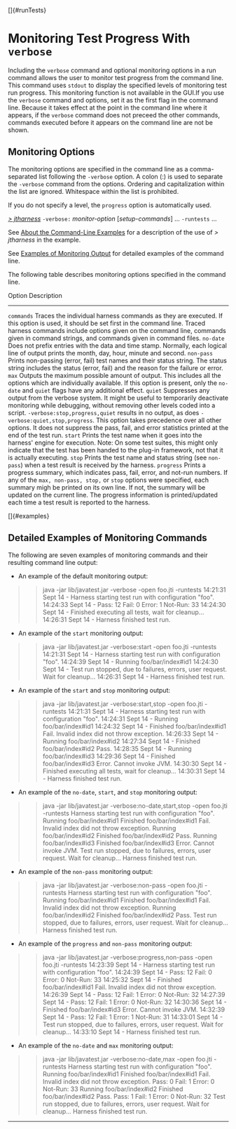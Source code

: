 <!---
  $Id$

  Copyright (c) 2001, 2024, Oracle and/or its affiliates. All rights reserved.
  DO NOT ALTER OR REMOVE COPYRIGHT NOTICES OR THIS FILE HEADER.

  This code is free software; you can redistribute it and/or modify it
  under the terms of the GNU General Public License version 2 only, as
  published by the Free Software Foundation.  Oracle designates this
  particular file as subject to the "Classpath" exception as provided
  by Oracle in the LICENSE file that accompanied this code.

  This code is distributed in the hope that it will be useful, but WITHOUT
  ANY WARRANTY; without even the implied warranty of MERCHANTABILITY or
  FITNESS FOR A PARTICULAR PURPOSE.  See the GNU General Public License
  version 2 for more details (a copy is included in the LICENSE file that
  accompanied this code).

  You should have received a copy of the GNU General Public License version
  2 along with this work; if not, write to the Free Software Foundation,
  Inc., 51 Franklin St, Fifth Floor, Boston, MA 02110-1301 USA.

  Please contact Oracle, 500 Oracle Parkway, Redwood Shores, CA 94065 USA
  or visit www.oracle.com if you need additional information or have any
  questions.
-->

[]{#runTests}

# Monitoring Test Progress With `verbose`

Including the `verbose` command and optional monitoring options in a run command allows the user to
monitor test progress from the command line. This command uses `stdout` to display the specified
levels of monitoring test run progress. This monitoring function is not available in the GUI.If you
use the `verbose` command and options, set it as the first flag in the command line. Because it
takes effect at the point in the command line where it appears, if the `verbose` command does not
preceed the other commands, commands executed before it appears on the command line are not be
shown.

## Monitoring Options

The monitoring options are specified in the command line as a comma-separated list following the
`-verbose` option. A colon (:) is used to separate the `-verbose` command from the options. Ordering
and capitalization within the list are ignored. Whitespace within the list is prohibited.

If you do not specify a level, the `progress` option is automatically used.

[*\> jtharness*](aboutExamples.html) `-verbose:` *monitor-option* \[*setup-commands*\] \...
`-runtests` \...

See [About the Command-Line Examples](aboutExamples.html) for a description of the use of *\>
jtharness* in the example.

See [Examples of Monitoring Output](#examples) for detailed examples of the command line.

The following table describes monitoring options specified in the command line.

  Option       Description
  ------------ ----------------------------------------------------------------------------------------------------------------------------------------------------------------------------------------------------------------------------------------------------------------------------------------------------------------------------------------------------------------------------------------------------------------------------
  `commands`   Traces the individual harness commands as they are executed. If this option is used, it should be set first in the command line. Traced harness commands include options given on the command line, commands given in command strings, and commands given in command files.
  `no-date`    Does not prefix entries with the data and time stamp. Normally, each logical line of output prints the month, day, hour, minute and second.
  `non-pass`   Prints non-passing (error, fail) test names and their status string. The status string includes the status (error, fail) and the reason for the failure or error.
  `max`        Outputs the maximum possible amount of output. This includes all the options which are individually available. If this option is present, only the `no-date` and `quiet` flags have any additional effect.
  `quiet`      Suppresses any output from the verbose system. It might be useful to temporarily deactivate monitoring while debugging, without removing other levels coded into a script. `-verbose:stop,progress,quiet` results in no output, as does `-verbose:quiet,stop,progress`. This option takes precedence over all other options. It does not suppress the pass, fail, and error statistics printed at the end of the test run.
  `start`      Prints the test name when it goes into the harness\' engine for execution. Note: On some test suites, this might only indicate that the test has been handed to the plug-in framework, not that it is actually executing.
  `stop`       Prints the test name and status string (see `non-pass`) when a test result is received by the harness.
  `progress`   Prints a progress summary, which indicates pass, fail, error, and not-run numbers. If any of the `max, non-pass, stop,` or `stop` options were specified, each summary migh be printed on its own line. If not, the summary will be updated on the current line. The progress information is printed/updated each time a test result is reported to the harness.

[]{#examples}

## Detailed Examples of Monitoring Commands

The following are seven examples of monitoring commands and their resulting command line output:

-   An example of the default monitoring output:

> > java -jar lib/javatest.jar -verbose -open foo.jti -runtests
>       14:21:31 Sept 14 - Harness starting test run with configuration "foo".
>       14:24:33 Sept 14 - Pass: 12  Fail: 0  Error: 1  Not-Run: 33
>       14:24:30 Sept 14 - Finished executing all tests, wait for cleanup...
>       14:26:31 Sept 14 - Harness finished test run.
>         

-   An example of the `start` monitoring output:

> > java -jar lib/javatest.jar -verbose:start -open foo.jti -runtests
>       14:21:31 Sept 14 - Harness starting test run with configuration "foo".
>       14:24:39 Sept 14 - Running foo/bar/index#id1
>       14:24:30 Sept 14 - Test run stopped, due to failures, errors, user request. Wait for cleanup...
>       14:26:31 Sept 14 - Harness finished test run.
>         

-   An example of the `start` and `stop` monitoring output:

> > java -jar lib/javatest.jar -verbose:start,stop -open foo.jti -runtests
>       14:21:31 Sept 14 - Harness starting test run with configuration "foo".
>       14:24:31 Sept 14 - Running foo/bar/index#id1
>       14:24:32 Sept 14 - Finished foo/bar/index#id1 Fail.  Invalid index did not throw exception.
>       14:26:33 Sept 14 - Running foo/bar/index#id2
>       14:27:34 Sept 14 - Finished foo/bar/index#id2 Pass.
>       14:28:35 Sept 14 - Running foo/bar/index#id3
>       14:29:36 Sept 14 - Finished foo/bar/index#id3 Error.  Cannot invoke JVM.
>       14:30:30 Sept 14 - Finished executing all tests, wait for cleanup...
>       14:30:31 Sept 14 - Harness finished test run.
>         

-   An example of the `no-date`, `start`, and `stop` monitoring output:

> > java -jar lib/javatest.jar -verbose:no-date,start,stop -open foo.jti -runtests
>       Harness starting test run with configuration "foo".
>       Running foo/bar/index#id1
>       Finished foo/bar/index#id1 Fail.  Invalid index did not throw exception.
>       Running foo/bar/index#id2
>       Finished foo/bar/index#id2 Pass.
>       Running foo/bar/index#id3
>       Finished foo/bar/index#id3 Error.  Cannot invoke JVM.
>       Test run stopped, due to failures, errors, user request. Wait for cleanup...
>       Harness finished test run.
>         

-   An example of the `non-pass` monitoring output:

> > java -jar lib/javatest.jar -verbose:non-pass -open foo.jti -runtests
>       Harness starting test run with configuration "foo".
>       Running foo/bar/index#id1
>       Finished foo/bar/index#id1 Fail.  Invalid index did not throw exception.
>       Running foo/bar/index#id2
>       Finished foo/bar/index#id2 Pass.
>       Test run stopped, due to failures, errors, user request. Wait for cleanup...
>       Harness finished test run.
>         

-   An example of the `progress` and `non-pass` monitoring output:

> > java -jar lib/javatest.jar -verbose:progress,non-pass -open foo.jti -runtests
>       14:23:39 Sept 14 - Harness starting test run with configuration "foo".
>       14:24:39 Sept 14 - Pass: 12  Fail: 0  Error: 0  Not-Run: 33
>       14:25:32 Sept 14 - Finished foo/bar/index#id1 Fail.  Invalid index did not throw exception.
>       14:26:39 Sept 14 - Pass: 12  Fail: 1  Error: 0  Not-Run: 32
>       14:27:39 Sept 14 - Pass: 12  Fail: 1  Error: 0  Not-Run: 32
>       14:30:36 Sept 14 - Finished foo/bar/index#id3 Error.  Cannot invoke JVM.
>       14:32:39 Sept 14 - Pass: 12  Fail: 1  Error: 1  Not-Run: 31
>       14:33:01 Sept 14 - Test run stopped, due to failures, errors, user request. Wait for cleanup...
>       14:33:10 Sept 14 - Harness finished test run.
>         

-   An example of the `no-date` and `max` monitoring output:

> > java -jar lib/javatest.jar -verbose:no-date,max -open foo.jti -runtests
>       Harness starting test run with configuration "foo".
>       Running foo/bar/index#id1
>       Finished foo/bar/index#id1 Fail.  Invalid index did not throw exception.
>       Pass: 0  Fail: 1  Error: 0  Not-Run: 33
>       Running foo/bar/index#id2
>       Finished foo/bar/index#id2 Pass.
>       Pass: 1  Fail: 1  Error: 0  Not-Run: 32
>       Test run stopped, due to failures, errors, user request. Wait for cleanup...
>       Harness finished test run.
>         

----------------------------------------------------------------------------------------------------



